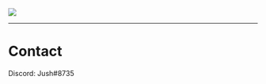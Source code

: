 <img src="https://github-readme-stats.vercel.app/api?username=JushBJJ&count_private=true&show_icons=true&hide_title=false&theme=tokyonight&langs_count=9"/>
<hr/>

<h1>Contact</h1>
<p>Discord: Jush#8735</p>

